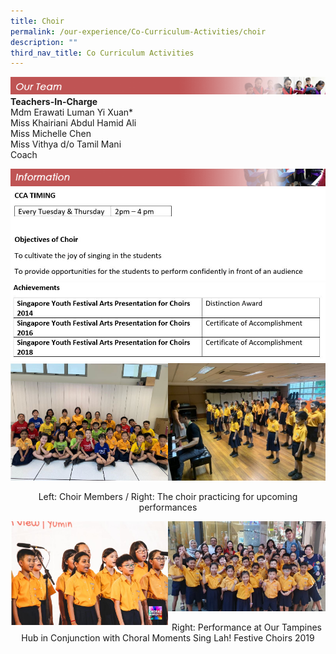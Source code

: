 ```yaml
---
title: Choir
permalink: /our-experience/Co-Curriculum-Activities/choir
description: ""
third_nav_title: Co Curriculum Activities
---
```

![](/images/ourteam_choir.png)
**Teachers-In-Charge**  
Mdm Erawati Luman Yi Xuan\*  
Miss Khairiani Abdul Hamid Ali  
Miss Michelle Chen  
Miss Vithya d/o Tamil Mani  
Coach

![](/images/information_choir.png)
![](/images/School%20Choir%202020a.jpeg)
![](/images/School%20Choir%202020b.jpeg)
<img src="/images/School%20Choir%202020c.jpeg" 
     style="width:50%;float:left">
		 <img src="/images/School%20Choir%202020d.jpeg" 
     style="width:50%">
		 
<center> Left: Choir Members / Right: The choir practicing for upcoming performances </center>


<img src="/images/School%20Choir%202020e.jpeg" 
     style="width:50%;float:left">
		 <img src="/images/School%20Choir%202020f.jpeg" 
     style="width:50%">
		 
<center> Right: Performance at Our Tampines Hub in Conjunction with Choral Moments Sing Lah! Festive Choirs 2019 </center>